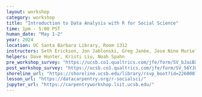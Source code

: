 ```yaml
---
layout: workshop
category: workshop
title: "Introduction to Data Analysis with R for Social Science"
time: 1pm - 5:00 PST
human_date: "May 1-2"
year: 2024
location: UC Santa Barbara Library, Room 1312
instructors: Seth Erickson, Jon Jablonski, Greg Janée, Jose Nino Muriel, Donovan Rasamoelison
helpers: Dave Hunter, Kristi Liu, Noah Spahn
pre_workshop_survey: "https://ucsb.co1.qualtrics.com/jfe/form/SV_bJaiBXv3V7rZeHs"
post_workshop_survey: "https://ucsb.co1.qualtrics.com/jfe/form/SV_56YJGCtcyQwIP42"
shoreline_url: "https://shoreline.ucsb.edu/library/rsvp_boot?id=2260007"
lesson_url: "https://datacarpentry.org/r-socialsci/"
jupyter_url: "https://carpentryworkshop.lsit.ucsb.edu/"
---
```


